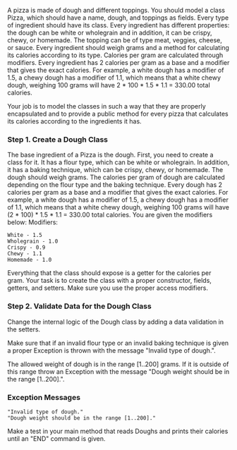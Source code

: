 A pizza is made of dough and different toppings. You should model a class Pizza, which should have a name, dough, and toppings as fields. Every type of ingredient should have its class. Every ingredient has different properties: the dough can be white or wholegrain and in addition, it can be crispy, chewy, or homemade.
The topping can be of type meat, veggies, cheese, or sauce.
Every ingredient should weigh grams and a method for calculating its calories according to its type. Calories per gram are calculated through modifiers.
Every ingredient has 2 calories per gram as a base and a modifier that gives the exact calories. For example, a white dough has a modifier of 1.5, a chewy dough has a modifier of 1.1, which means that a white chewy dough, weighing 100 grams will have 2 * 100 * 1.5 * 1.1 = 330.00 total calories.

Your job is to model the classes in such a way that they are properly encapsulated and to provide a public method for every pizza that calculates its calories according to the ingredients it has. 

### Step 1. Create a Dough Class

The base ingredient of a Pizza is the dough. First, you need to create a class for it. It has a flour type, which can be white or wholegrain. In addition, it has a baking technique, which can be crispy, chewy, or homemade. The dough should weigh grams. The calories per gram of dough are calculated depending on the flour type and the baking technique. Every dough has 2 calories per gram as a base and a modifier that gives the exact calories. For example, a white dough has a modifier of 1.5, a chewy dough has a modifier of 1.1, which means that a white chewy dough, weighing 100 grams will have (2 * 100) * 1.5 * 1.1 = 330.00 total calories. You are given the modifiers below:
Modifiers:	

	White - 1.5
	Wholegrain - 1.0
	Crispy - 0.9
	Chewy - 1.1
	Homemade - 1.0

Everything that the class should expose is a getter for the calories per gram. Your task is to create the class with a proper constructor, fields, getters, and setters. Make sure you use the proper access modifiers.

### Step 2. Validate Data for the Dough Class

Change the internal logic of the Dough class by adding a data validation in the setters.

Make sure that if an invalid flour type or an invalid baking technique is given a proper Exception is thrown with the message "Invalid type of dough.".

The allowed weight of dough is in the range [1..200] grams. If it is outside of this range throw an Exception with the message "Dough weight should be in the range [1..200].".

### Exception Messages

	"Invalid type of dough."
	"Dough weight should be in the range [1..200]."

Make a test in your main method that reads Doughs and prints their calories until an "END" command is given.
